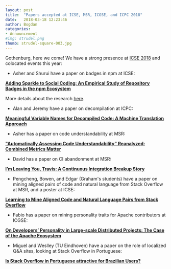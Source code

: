 ```yaml
---
layout: post
title:  "Papers accepted at ICSE, MSR, ICGSE, and ICPC 2018"
date:   2018-03-18 12:23:46
author: Bogdan
categories: 
- Announcement
#img: strudel.png
thumb: strudel-square-003.jpg
---
```


Gothenburg, here we come!
We have a strong presence at [ICSE 2018](https://www.icse2018.org) and 
colocated events this year:

- Asher and Shurui have a paper on badges in npm at ICSE:

[**Adding Sparkle to Social Coding: An Empirical Study of Repository Badges 
in the npm Ecosystem**](../papers/icse18badges.pdf)

More details about the research [here](../../projects/badges/).

- Alan and Jeremy have a paper on decompilation at ICPC:

[**Meaningful Variable Names for Decompiled Code: A Machine Translation 
Approach**](../papers/icpc18decompilation.pdf)

- Asher has a paper on code understandability at MSR:

[**"Automatically Assessing Code Understandability" Reanalyzed: Combined 
Metrics Matter**](../papers/msr18understandability.pdf)

- David has a paper on CI abandonment at MSR:

[**I’m Leaving You, Travis: A Continuous Integration Breakup 
Story**](../papers/msr18ci.pdf)

- Pengcheng, Bowen, and Edgar (Graham's students) have a paper on mining 
aligned pairs of code and natural language from Stack Overflow at MSR, and 
a poster at ICSE:

[**Learning to Mine Aligned Code and Natural Language Pairs from Stack 
Overflow**](../papers/msr18so.pdf)

- Fabio has a paper on mining personality traits for Apache contributors 
at ICGSE:

[**On Developers’ Personality in Large-scale Distributed Projects: 
The Case of the Apache Ecosystem**](../papers/icgse18personality.pdf)

- Miguel and Weslley (TU Eindhoven) have a paper on the role of localized
Q&A sites, looking at Stack Overflow in Portuguese:

[**Is Stack Overflow in Portuguese attractive for Brazilian 
Users?**](../papers/icgse18sopt.pdf)

